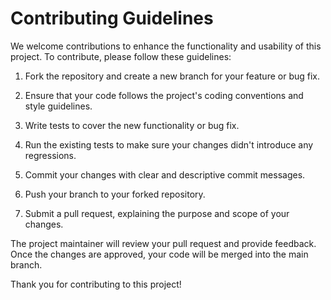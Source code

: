 
# Contributing Guidelines

We welcome contributions to enhance the functionality and usability of this project. To contribute, please follow these guidelines:

1. Fork the repository and create a new branch for your feature or bug fix.

2. Ensure that your code follows the project's coding conventions and style guidelines.

3. Write tests to cover the new functionality or bug fix.

4. Run the existing tests to make sure your changes didn't introduce any regressions.

5. Commit your changes with clear and descriptive commit messages.

6. Push your branch to your forked repository.

7. Submit a pull request, explaining the purpose and scope of your changes.

The project maintainer will review your pull request and provide feedback. Once the changes are approved, your code will be merged into the main branch.

Thank you for contributing to this project!
